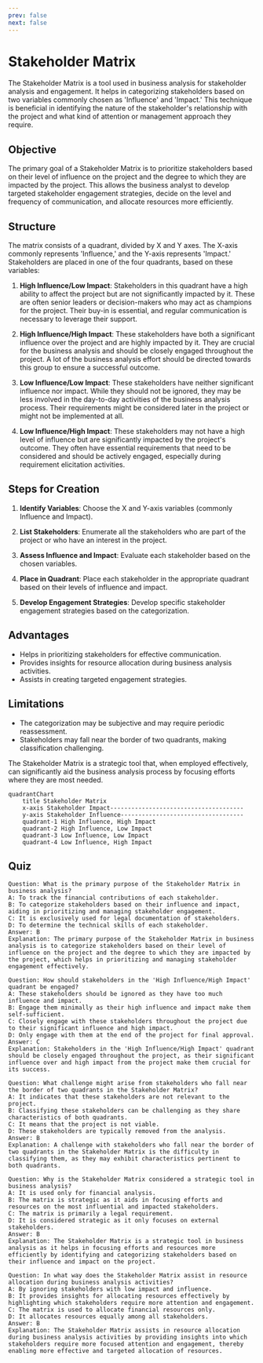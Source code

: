 ```yaml
---
prev: false
next: false
---
```


# Stakeholder Matrix

The Stakeholder Matrix is a tool used in business analysis for stakeholder analysis and engagement. It helps in categorizing stakeholders based on two variables commonly chosen as 'Influence' and 'Impact.' This technique is beneficial in identifying the nature of the stakeholder's relationship with the project and what kind of attention or management approach they require.

## Objective

The primary goal of a Stakeholder Matrix is to prioritize stakeholders based on their level of influence on the project and the degree to which they are impacted by the project. This allows the business analyst to develop targeted stakeholder engagement strategies, decide on the level and frequency of communication, and allocate resources more efficiently.

## Structure

The matrix consists of a quadrant, divided by X and Y axes. The X-axis commonly represents 'Influence,' and the Y-axis represents 'Impact.' Stakeholders are placed in one of the four quadrants, based on these variables:

1. **High Influence/Low Impact**: Stakeholders in this quadrant have a high ability to affect the project but are not significantly impacted by it. These are often senior leaders or decision-makers who may act as champions for the project. Their buy-in is essential, and regular communication is necessary to leverage their support.

2. **High Influence/High Impact**: These stakeholders have both a significant influence over the project and are highly impacted by it. They are crucial for the business analysis and should be closely engaged throughout the project. A lot of the business analysis effort should be directed towards this group to ensure a successful outcome.

3. **Low Influence/Low Impact**: These stakeholders have neither significant influence nor impact. While they should not be ignored, they may be less involved in the day-to-day activities of the business analysis process. Their requirements might be considered later in the project or might not be implemented at all.

4. **Low Influence/High Impact**: These stakeholders may not have a high level of influence but are significantly impacted by the project's outcome. They often have essential requirements that need to be considered and should be actively engaged, especially during requirement elicitation activities.

## Steps for Creation

1. **Identify Variables**: Choose the X and Y-axis variables (commonly Influence and Impact).

2. **List Stakeholders**: Enumerate all the stakeholders who are part of the project or who have an interest in the project.

3. **Assess Influence and Impact**: Evaluate each stakeholder based on the chosen variables.

4. **Place in Quadrant**: Place each stakeholder in the appropriate quadrant based on their levels of influence and impact.

5. **Develop Engagement Strategies**: Develop specific stakeholder engagement strategies based on the categorization.

## Advantages

- Helps in prioritizing stakeholders for effective communication.
- Provides insights for resource allocation during business analysis activities.
- Assists in creating targeted engagement strategies.

## Limitations

- The categorization may be subjective and may require periodic reassessment.
- Stakeholders may fall near the border of two quadrants, making classification challenging.

The Stakeholder Matrix is a strategic tool that, when employed effectively, can significantly aid the business analysis process by focusing efforts where they are most needed.

```mermaid
quadrantChart
    title Stakeholder Matrix
    x-axis Stakeholder Impact--------------------------------------
    y-axis Stakeholder Influence-----------------------------------
    quadrant-1 High Influence, High Impact
    quadrant-2 High Influence, Low Impact
    quadrant-3 Low Influence, Low Impact
    quadrant-4 Low Influence, High Impact
```

## Quiz

```quiz
Question: What is the primary purpose of the Stakeholder Matrix in business analysis?
A: To track the financial contributions of each stakeholder.
B: To categorize stakeholders based on their influence and impact, aiding in prioritizing and managing stakeholder engagement.
C: It is exclusively used for legal documentation of stakeholders.
D: To determine the technical skills of each stakeholder.
Answer: B
Explanation: The primary purpose of the Stakeholder Matrix in business analysis is to categorize stakeholders based on their level of influence on the project and the degree to which they are impacted by the project, which helps in prioritizing and managing stakeholder engagement effectively.

Question: How should stakeholders in the 'High Influence/High Impact' quadrant be engaged?
A: These stakeholders should be ignored as they have too much influence and impact.
B: Engage them minimally as their high influence and impact make them self-sufficient.
C: Closely engage with these stakeholders throughout the project due to their significant influence and high impact.
D: Only engage with them at the end of the project for final approval.
Answer: C
Explanation: Stakeholders in the 'High Influence/High Impact' quadrant should be closely engaged throughout the project, as their significant influence over and high impact from the project make them crucial for its success.

Question: What challenge might arise from stakeholders who fall near the border of two quadrants in the Stakeholder Matrix?
A: It indicates that these stakeholders are not relevant to the project.
B: Classifying these stakeholders can be challenging as they share characteristics of both quadrants.
C: It means that the project is not viable.
D: These stakeholders are typically removed from the analysis.
Answer: B
Explanation: A challenge with stakeholders who fall near the border of two quadrants in the Stakeholder Matrix is the difficulty in classifying them, as they may exhibit characteristics pertinent to both quadrants.

Question: Why is the Stakeholder Matrix considered a strategic tool in business analysis?
A: It is used only for financial analysis.
B: The matrix is strategic as it aids in focusing efforts and resources on the most influential and impacted stakeholders.
C: The matrix is primarily a legal requirement.
D: It is considered strategic as it only focuses on external stakeholders.
Answer: B
Explanation: The Stakeholder Matrix is a strategic tool in business analysis as it helps in focusing efforts and resources more efficiently by identifying and categorizing stakeholders based on their influence and impact on the project.

Question: In what way does the Stakeholder Matrix assist in resource allocation during business analysis activities?
A: By ignoring stakeholders with low impact and influence.
B: It provides insights for allocating resources effectively by highlighting which stakeholders require more attention and engagement.
C: The matrix is used to allocate financial resources only.
D: It allocates resources equally among all stakeholders.
Answer: B
Explanation: The Stakeholder Matrix assists in resource allocation during business analysis activities by providing insights into which stakeholders require more focused attention and engagement, thereby enabling more effective and targeted allocation of resources.
```
